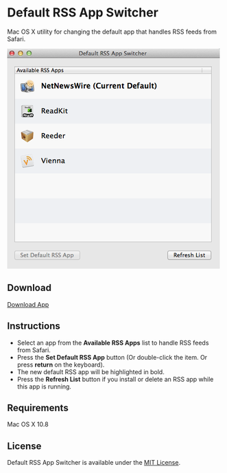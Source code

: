 # Default RSS App Switcher

Mac OS X utility for changing the default app that handles RSS feeds from Safari.

![Screenshot](screenshot.png "Screenshot")

## Download
[Download App](https://dl.dropboxusercontent.com/u/1990969/DefaultRSSAppSwitcher.zip "Download App")

## Instructions
- Select an app from the **Available RSS Apps** list to handle RSS feeds from Safari.
- Press the **Set Default RSS App** button (Or double-click the item. Or press **return** on the keyboard).
- The new default RSS app will be highlighted in bold.
- Press the **Refresh List** button if you install or delete an RSS app while this app is running.

## Requirements
Mac OS X 10.8

## License
Default RSS App Switcher is available under the [MIT License](https://github.com/BryanLuby/DefaultRSSAppSwitcher/blob/master/LICENSE "License").